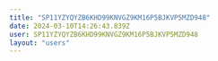 ```yaml
---
title: "SP11YZYQYZB6KHD99KNVGZ9KM16P5BJKVP5MZD948"
date: 2024-03-10T14:26:43.839Z
user: SP11YZYQYZB6KHD99KNVGZ9KM16P5BJKVP5MZD948
layout: "users"
---
```

    